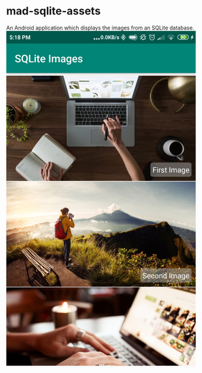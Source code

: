 # mad-sqlite-assets
An Android application which displays the images from an SQLite database.
![Screenshot](https://github.com/phoenix-ru/mad-sqlite-assets/blob/master/result_screenshot.jpg)
